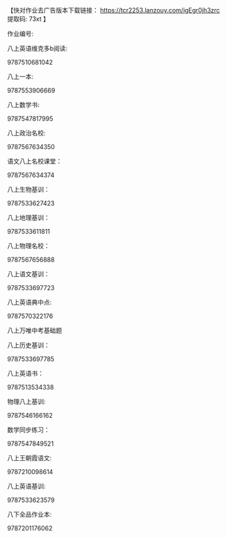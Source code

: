 【快对作业去广告版本下载链接： https://tcr2253.lanzouy.com/igEgr0jh3zrc   提取码: 73xt 】


作业编号:

八上英语维克多b阅读:

9787510681042

八上一本:

9787553906669

八上数学书:

9787547817995

八上政治名校:

9787567634350

语文八上名校课堂：

9787567634374

八上生物基训：

9787533627423

八上地理基训：

9787533611811

八上物理名校：

9787567656888

八上语文基训：

9787533697723

八上英语典中点:

9787570322176

八上万唯中考基础题

八上历史基训：

9787533697785

八上英语书：

9787513534338

物理八上基训:

9787546166162

数学同步练习：

9787547849521

八上王朝霞语文:

9787210098614

八上英语基训:

9787533623579

八下全品作业本:

9787201176062
